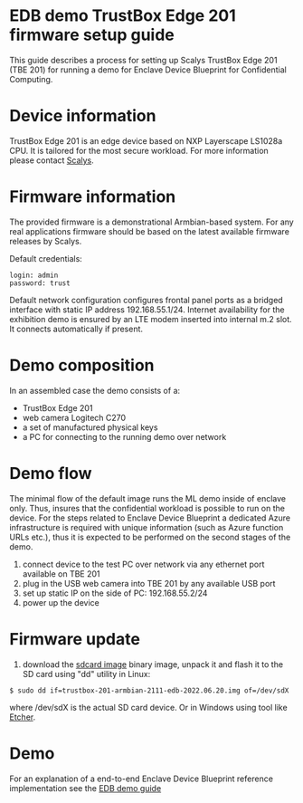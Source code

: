 # EDB demo TrustBox Edge 201 firmware setup guide

This guide describes a process for setting up Scalys TrustBox Edge 201 (TBE 201) for running a demo for Enclave Device Blueprint for Confidential Computing.

# Device information

TrustBox Edge 201 is an edge device based on NXP Layerscape LS1028a CPU. It is tailored for the most secure workload. For more information please contact [Scalys](https://scalys.com).

# Firmware information

The provided firmware is a demonstrational Armbian-based system. For any real applications firmware should be based on the latest available firmware releases by Scalys.

Default credentials:
```
login: admin
password: trust
```

Default network configuration configures frontal panel ports as a bridged interface with static IP address 192.168.55.1/24. Internet availability for the exhibition demo is ensured by an LTE modem inserted into internal m.2 slot. It connects automatically if present.

# Demo composition

In an assembled case the demo consists of a:
- TrustBox Edge 201
- web camera Logitech C270
- a set of manufactured physical keys
- a PC for connecting to the running demo over network

# Demo flow

The minimal flow of the default image runs the ML demo inside of enclave only. Thus, insures that the confidential workload is possible to run on the device. For the steps related to Enclave Device Blueprint a dedicated Azure infrastructure is required with unique information (such as Azure function URLs etc.), thus it is expected to be performed on the second stages of the demo.

1. connect device to the test PC over network via any ethernet port available on TBE 201
1. plug in the USB web camera into TBE 201 by any available USB port
1. set up static IP on the side of PC: 192.168.55.2/24
1. power up the device

# Firmware update

1. download the [sdcard image](http://trustbox.scalys.com/pub/openenclave/trustbox-201-armbian-2111-edb-2022.06.20.img)  binary image, unpack it and flash it to the SD card using "dd" utility in Linux:
```
$ sudo dd if=trustbox-201-armbian-2111-edb-2022.06.20.img of=/dev/sdX
```

where /dev/sdX is the actual SD card device. Or in Windows using tool like [Etcher](https://www.balena.io/etcher).


# Demo

For an explanation of a end-to-end Enclave Device Blueprint reference implementation see the [EDB demo guide](https://github.com/Scalys/edb-key-demo/blob/main/docs/edb-demo-guide.md)
